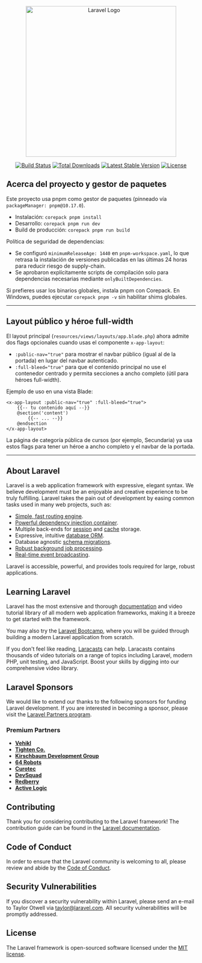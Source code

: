 <p align="center"><a href="https://laravel.com" target="_blank"><img src="https://raw.githubusercontent.com/laravel/art/master/logo-lockup/5%20SVG/2%20CMYK/1%20Full%20Color/laravel-logolockup-cmyk-red.svg" width="400" alt="Laravel Logo"></a></p>

<p align="center">
<a href="https://github.com/laravel/framework/actions"><img src="https://github.com/laravel/framework/workflows/tests/badge.svg" alt="Build Status"></a>
<a href="https://packagist.org/packages/laravel/framework"><img src="https://img.shields.io/packagist/dt/laravel/framework" alt="Total Downloads"></a>
<a href="https://packagist.org/packages/laravel/framework"><img src="https://img.shields.io/packagist/v/laravel/framework" alt="Latest Stable Version"></a>
<a href="https://packagist.org/packages/laravel/framework"><img src="https://img.shields.io/packagist/l/laravel/framework" alt="License"></a>
</p>

## Acerca del proyecto y gestor de paquetes

Este proyecto usa pnpm como gestor de paquetes (pinneado vía `packageManager: pnpm@10.17.0`).

-   Instalación: `corepack pnpm install`
-   Desarrollo: `corepack pnpm run dev`
-   Build de producción: `corepack pnpm run build`

Política de seguridad de dependencias:

-   Se configuró `minimumReleaseAge: 1440` en `pnpm-workspace.yaml`, lo que retrasa la instalación de versiones publicadas en las últimas 24 horas para reducir riesgo de supply-chain.
-   Se aprobaron explícitamente scripts de compilación solo para dependencias necesarias mediante `onlyBuiltDependencies`.

Si prefieres usar los binarios globales, instala pnpm con Corepack. En Windows, puedes ejecutar `corepack pnpm -v` sin habilitar shims globales.

---

## Layout público y héroe full-width

El layout principal (`resources/views/layouts/app.blade.php`) ahora admite dos flags opcionales cuando usas el componente `x-app-layout`:

-   `:public-nav="true"` para mostrar el navbar público (igual al de la portada) en lugar del navbar autenticado.
-   `:full-bleed="true"` para que el contenido principal no use el contenedor centrado y permita secciones a ancho completo (útil para héroes full-width).

Ejemplo de uso en una vista Blade:

```blade
<x-app-layout :public-nav="true" :full-bleed="true">
	{{-- tu contenido aquí --}}
	@section('content')
		{{-- ... --}}
	@endsection
</x-app-layout>
```

La página de categoría pública de cursos (por ejemplo, Secundaria) ya usa estos flags para tener un héroe a ancho completo y el navbar de la portada.

---

## About Laravel

Laravel is a web application framework with expressive, elegant syntax. We believe development must be an enjoyable and creative experience to be truly fulfilling. Laravel takes the pain out of development by easing common tasks used in many web projects, such as:

-   [Simple, fast routing engine](https://laravel.com/docs/routing).
-   [Powerful dependency injection container](https://laravel.com/docs/container).
-   Multiple back-ends for [session](https://laravel.com/docs/session) and [cache](https://laravel.com/docs/cache) storage.
-   Expressive, intuitive [database ORM](https://laravel.com/docs/eloquent).
-   Database agnostic [schema migrations](https://laravel.com/docs/migrations).
-   [Robust background job processing](https://laravel.com/docs/queues).
-   [Real-time event broadcasting](https://laravel.com/docs/broadcasting).

Laravel is accessible, powerful, and provides tools required for large, robust applications.

## Learning Laravel

Laravel has the most extensive and thorough [documentation](https://laravel.com/docs) and video tutorial library of all modern web application frameworks, making it a breeze to get started with the framework.

You may also try the [Laravel Bootcamp](https://bootcamp.laravel.com), where you will be guided through building a modern Laravel application from scratch.

If you don't feel like reading, [Laracasts](https://laracasts.com) can help. Laracasts contains thousands of video tutorials on a range of topics including Laravel, modern PHP, unit testing, and JavaScript. Boost your skills by digging into our comprehensive video library.

## Laravel Sponsors

We would like to extend our thanks to the following sponsors for funding Laravel development. If you are interested in becoming a sponsor, please visit the [Laravel Partners program](https://partners.laravel.com).

### Premium Partners

-   **[Vehikl](https://vehikl.com)**
-   **[Tighten Co.](https://tighten.co)**
-   **[Kirschbaum Development Group](https://kirschbaumdevelopment.com)**
-   **[64 Robots](https://64robots.com)**
-   **[Curotec](https://www.curotec.com/services/technologies/laravel)**
-   **[DevSquad](https://devsquad.com/hire-laravel-developers)**
-   **[Redberry](https://redberry.international/laravel-development)**
-   **[Active Logic](https://activelogic.com)**

## Contributing

Thank you for considering contributing to the Laravel framework! The contribution guide can be found in the [Laravel documentation](https://laravel.com/docs/contributions).

## Code of Conduct

In order to ensure that the Laravel community is welcoming to all, please review and abide by the [Code of Conduct](https://laravel.com/docs/contributions#code-of-conduct).

## Security Vulnerabilities

If you discover a security vulnerability within Laravel, please send an e-mail to Taylor Otwell via [taylor@laravel.com](mailto:taylor@laravel.com). All security vulnerabilities will be promptly addressed.

## License

The Laravel framework is open-sourced software licensed under the [MIT license](https://opensource.org/licenses/MIT).
